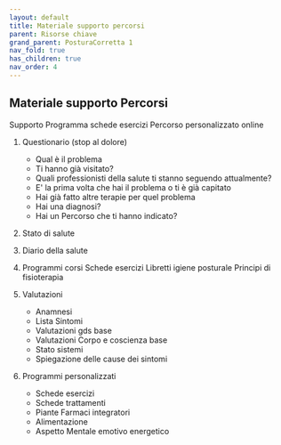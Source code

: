 ```yaml
---
layout: default
title: Materiale supporto percorsi 
parent: Risorse chiave 
grand_parent: PosturaCorretta 1
nav_fold: true
has_children: true
nav_order: 4
---
```


## Materiale supporto Percorsi 

Supporto Programma schede esercizi Percorso personalizzato online


1. Questionario (stop al dolore) 
    - Qual è il problema 
    - Ti hanno già visitato?
    - Quali professionisti della salute ti stanno seguendo attualmente?
    - E' la prima volta che hai il problema o ti è già capitato
    - Hai già fatto altre terapie per quel problema
    - Hai una diagnosi?
    - Hai un Percorso che ti hanno indicato?

2. Stato di salute

3. Diario della salute

4. Programmi corsi
    Schede esercizi
    Libretti 
      igiene posturale 
      Principi di fisioterapia



6. Valutazioni
    - Anamnesi
    - Lista Sintomi
    - Valutazioni gds base
    - Valutazioni Corpo e coscienza base
    - Stato sistemi
    - Spiegazione delle cause dei sintomi
    
7. Programmi personalizzati
   - Schede esercizi
   - Schede trattamenti
   - Piante Farmaci integratori
   - Alimentazione
   - Aspetto Mentale emotivo energetico
   